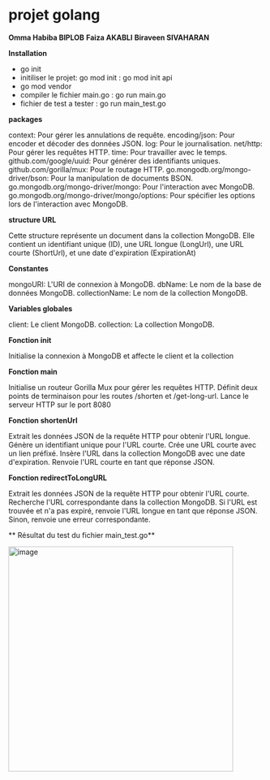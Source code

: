 # projet golang 

**Omma Habiba BIPLOB**
**Faiza AKABLI**
**Biraveen SIVAHARAN**

**Installation**

- go init
- initiliser le projet: go mod init : go mod init api
- go mod vendor
- compiler le fichier main.go : go run main.go
- fichier de test a tester : go run main_test.go

**packages**

context: Pour gérer les annulations de requête.
encoding/json: Pour encoder et décoder des données JSON.
log: Pour le journalisation.
net/http: Pour gérer les requêtes HTTP.
time: Pour travailler avec le temps.
github.com/google/uuid: Pour générer des identifiants uniques.
github.com/gorilla/mux: Pour le routage HTTP.
go.mongodb.org/mongo-driver/bson: Pour la manipulation de documents BSON.
go.mongodb.org/mongo-driver/mongo: Pour l'interaction avec MongoDB.
go.mongodb.org/mongo-driver/mongo/options: Pour spécifier les options lors de l'interaction avec MongoDB.

**structure URL**

Cette structure représente un document dans la collection MongoDB. Elle contient un identifiant unique (ID), une URL longue (LongUrl), une URL courte (ShortUrl), et une date d'expiration (ExpirationAt)

**Constantes**

mongoURI: L'URI de connexion à MongoDB.
dbName: Le nom de la base de données MongoDB.
collectionName: Le nom de la collection MongoDB.

**Variables globales**

client: Le client MongoDB.
collection: La collection MongoDB.

**Fonction init**

Initialise la connexion à MongoDB et affecte le client et la collection

**Fonction main**

Initialise un routeur Gorilla Mux pour gérer les requêtes HTTP.
Définit deux points de terminaison pour les routes /shorten et /get-long-url.
Lance le serveur HTTP sur le port 8080

**Fonction shortenUrl**

Extrait les données JSON de la requête HTTP pour obtenir l'URL longue.
Génère un identifiant unique pour l'URL courte.
Crée une URL courte avec un lien préfixé.
Insère l'URL dans la collection MongoDB avec une date d'expiration.
Renvoie l'URL courte en tant que réponse JSON.

**Fonction redirectToLongURL**

Extrait les données JSON de la requête HTTP pour obtenir l'URL courte.
Recherche l'URL correspondante dans la collection MongoDB.
Si l'URL est trouvée et n'a pas expiré, renvoie l'URL longue en tant que réponse JSON.
Sinon, renvoie une erreur correspondante.

** Résultat du test du fichier main_test.go**

<img width="443" alt="image" src="https://github.com/SpeedySpy/shortLinks/assets/75846636/35a5fd7b-708f-4293-9417-3dcfa4ccf317">


